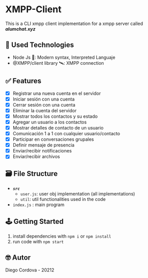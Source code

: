 # XMPP-Client
This is a CLI xmpp client implementation for a xmpp server called ***alumchat.xyz***

## 📡 Used Technologies

- Node Js 🍵: Modern syntax, Interpreted Languaje
- @XMPP/client library 🛰️: XMPP connection

## ✅ Features
- [x] Registrar una nueva cuenta en el servidor
- [x] Iniciar sesión con una cuenta
- [x] Cerrar sesión con una cuenta
- [x] Eliminar la cuenta del servidor
- [x] Mostrar todos los contactos y su estado
- [x] Agregar un usuario a los contactos
- [x] Mostrar detalles de contacto de un usuario
- [x] Comunicación 1 a 1 con cualquier usuario/contacto
- [x] Participar en conversaciones grupales
- [x] Definir mensaje de presencia
- [x] Enviar/recibir notificaciones
- [x] Enviar/recibir archivos

## 🗃️ File Structure

- ***`src`***
  - `user.js`: user obj implementation (all implementations)
  - `util`: util functionalities used in the code
- `index.js` : main program

## 🕹️ Getting Started

1. install dependencies with `npm i` or `npm install`
2. run code with `npm start`

## 🤓 Autor

Diego Cordova - 20212

